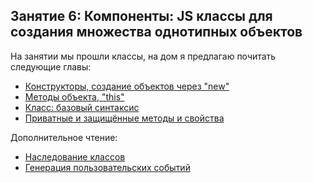 ## Занятие 6: Компоненты: JS классы для создания множества однотипных объектов ##

На занятии мы прошли классы, на дом я предлагаю почитать следующие главы:
- [Конструкторы, создание объектов через "new"](http://learn.javascript.ru/constructor-new)
- [Методы объекта, "this"](http://learn.javascript.ru/object-methods)
- [Класс: базовый синтаксис](http://learn.javascript.ru/class)
- [Приватные и защищённые методы и свойства](http://learn.javascript.ru/private-protected-properties-methods)

Дополнительное чтение:
- [Наследование классов](http://learn.javascript.ru/class-inheritance)
- [Генерация пользовательских событий](http://learn.javascript.ru/dispatch-events)
